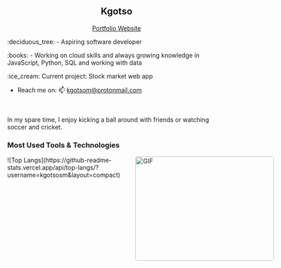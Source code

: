 <h2 align='center'><strong>Kgotso</strong></h2>
<p align='center'><a href="https://kgotso.tech" target='_blank'>Portfolio Website</a></p>


<p>:deciduous_tree: -  Aspiring software developer</p>
<p>:books: - Working on cloud skills and always growing knowledge in JavaScript, Python, SQL and working with data</p>
<p>:ice_cream: Current project: Stock market web app</p>

- Reach me on: 📫 kgotsom@protonmail.com


<br>

<p>In my spare time, I enjoy kicking a ball around with friends or watching soccer and cricket.</p>


<h3>Most Used Tools & Technologies</h3>



<p style="display: flex; justify-content: space-between;">
![Top Langs](https://github-readme-stats.vercel.app/api/top-langs/?username=kgotsosm&layout=compact)
<img style="border-radius: 5px; margin: 0 0 5px 35px;" alt="GIF" width="320px" height="240px" src="https://miro.medium.com/max/875/1*Urc28sbnORGOW5oyohQ06g.gif" />
</p>
